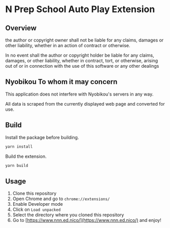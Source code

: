 # N Prep School Auto Play Extension

## Overview

the author or copyright owner shall not be liable for any claims, damages or other liability, whether in an action of contract or otherwise.

In no event shall the author or copyright holder be liable for any claims, damages, or other liability, whether in contract, tort, or otherwise, arising out of or in connection with the use of this software or any other dealings

## Nyobikou To whom it may concern

This application does not interfere with Nyobikou's servers in any way.

All data is scraped from the currently displayed web page and converted for use.

<!--

When I add this code, the name of the extension is “N Prep School Auto Play”, but the repository name says “Nyobikou”

There is a reason for this, and it's because the official accounts on YouTube and other sites use that name, but I didn't like it myself, so I changed the name of the extension!

2024/04/29 - Added - decided to unify names

-->

## Build

Install the package before building.

```bash
yarn install
```

Build the extension.

```bash
yarn build
```

## Usage

1. Clone this repository
2. Open Chrome and go to `chrome://extensions/`
3. Enable Developer mode
4. Click on `Load unpacked`
5. Select the directory where you cloned this repository
6. Go to [https://www.nnn.ed.nico/](https://www.nnn.ed.nico/) and enjoy!
